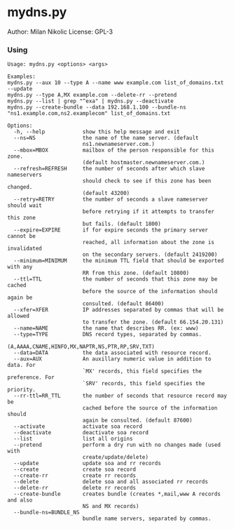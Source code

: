 mydns.py
========

Author: Milan Nikolic 
License: GPL-3

### Using

    Usage: mydns.py <options> <args>

    Examples:
    mydns.py --aux 10 --type A --name www example.com list_of_domains.txt --update
    mydns.py --type A,MX example.com --delete-rr --pretend
    mydns.py --list | grep "^exa" | mydns.py --deactivate
    mydns.py --create-bundle --data 192.168.1.100 --bundle-ns "ns1.example.com,ns2.examplecom" list_of_domains.txt

    Options:
      -h, --help            show this help message and exit
      --ns=NS               the name of the name server. (default
                            ns1.newnameserver.com.)
      --mbox=MBOX           mailbox of the person responsible for this zone.
                            (default hostmaster.newnameserver.com.)
      --refresh=REFRESH     the number of seconds after which slave nameservers
                            should check to see if this zone has been changed.
                            (default 43200)
      --retry=RETRY         the number of seconds a slave nameserver should wait
                            before retrying if it attempts to transfer this zone
                            but fails. (default 1800)
      --expire=EXPIRE       if for expire seconds the primary server cannot be
                            reached, all information about the zone is invalidated
                            on the secondary servers. (default 2419200)
      --minimum=MINIMUM     the minimum TTL field that should be exported with any
                            RR from this zone. (default 10800)
      --ttl=TTL             the number of seconds that this zone may be cached
                            before the source of the information should again be
                            consulted. (default 86400)
      --xfer=XFER           IP addresses separated by commas that will be allowed
                            to transfer the zone. (default 66.154.20.131)
      --name=NAME           the name that describes RR. (ex: www)
      --type=TYPE           DNS record types, separated by commas.
                            (A,AAAA,CNAME,HINFO,MX,NAPTR,NS,PTR,RP,SRV,TXT)
      --data=DATA           the data associated with resource record.
      --aux=AUX             An auxillary numeric value in addition to data. For
                            `MX' records, this field specifies the preference. For
                            `SRV' records, this field specifies the priority.
      --rr-ttl=RR_TTL       the number of seconds that resource record may be
                            cached before the source of the information should
                            again be consulted. (default 87600)
      --activate            activate soa record
      --deactivate          deactivate soa record
      --list                list all origins
      --pretend             perform a dry run with no changes made (used with
                            create/update/delete)
      --update              update soa and rr records
      --create              create soa record
      --create-rr           create rr records
      --delete              delete soa and all associated rr records
      --delete-rr           delete rr records
      --create-bundle       creates bundle (creates *,mail,www A records and also
                            NS and MX records)
      --bundle-ns=BUNDLE_NS
                            bundle name servers, separated by commas.
